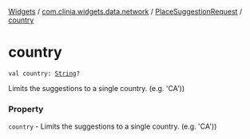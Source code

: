 [Widgets](../../index.md) / [com.clinia.widgets.data.network](../index.md) / [PlaceSuggestionRequest](index.md) / [country](./country.md)

# country

`val country: `[`String`](https://kotlinlang.org/api/latest/jvm/stdlib/kotlin/-string/index.html)`?`

Limits the suggestions to a single country. (e.g. 'CA'))

### Property

`country` - Limits the suggestions to a single country. (e.g. 'CA'))
